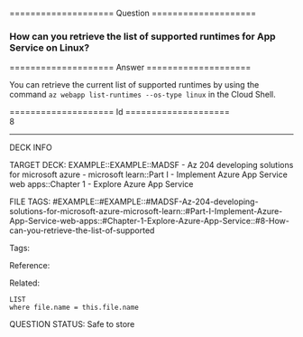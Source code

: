 ==================== Question ====================  

### How can you retrieve the list of supported runtimes for App Service on Linux?  

==================== Answer ====================  

You can retrieve the current list of supported runtimes by using the command `az webapp list-runtimes --os-type linux` in the Cloud Shell.

==================== Id ====================  
8

---

DECK INFO

TARGET DECK: EXAMPLE::EXAMPLE::MADSF - Az 204 developing solutions for microsoft azure - microsoft learn::Part I - Implement Azure App Service web apps::Chapter 1 - Explore Azure App Service

FILE TAGS: #EXAMPLE::#EXAMPLE::#MADSF-Az-204-developing-solutions-for-microsoft-azure-microsoft-learn::#Part-I-Implement-Azure-App-Service-web-apps::#Chapter-1-Explore-Azure-App-Service::#8-How-can-you-retrieve-the-list-of-supported

Tags:

Reference:

Related:

```dataview
LIST
where file.name = this.file.name
```
QUESTION STATUS: Safe to store

